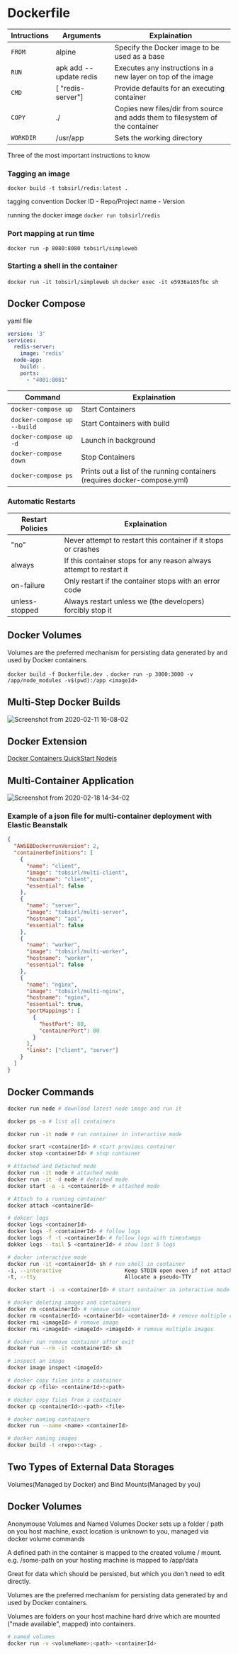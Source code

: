 # Dockerfile

| Intructions | Arguments              | Explaination                                                                  |
|-------------|------------------------|-------------------------------------------------------------------------------|
| `FROM`      | alpine                 | Specify the Docker image to be used as a base                                 |
| `RUN`       | apk add --update redis | Executes any instructions in a new layer on top of the image                  |
| `CMD`       | [ "redis-server"]      | Provide defaults for an executing container                                   |
| `COPY`      | ./                     | Copies new files/dir from source and adds them to filesystem of the container |
| `WORKDIR`   | /usr/app               | Sets the working directory                                                    |

Three of the most important instructions to know

### Tagging an image

`docker build -t tobsirl/redis:latest .`

tagging convention
Docker ID - Repo/Project name - Version

running the docker image
`docker run tobsirl/redis`

### Port mapping at run time

`docker run -p 8080:8080 tobsirl/simpleweb`

### Starting a shell in the container

`docker run -it tobsirl/simpleweb sh`
`docker exec -it e5936a165fbc sh`

## Docker Compose

yaml file

```yaml
version: '3'
services: 
  redis-server:
    image: 'redis'
  node-app:
    build: . 
    ports: 
      - "4001:8081"
```

| Command                     | Explaination                                                              |
|-----------------------------|---------------------------------------------------------------------------|
| `docker-compose up`         | Start Containers                                                          |
| `docker-compose up --build` | Start Containers with build                                               |
| `docker-compose up -d`      | Launch in background                                                      |
| `docker-compose down`       | Stop Containers                                                           |
| `docker-compose ps`         | Prints out a list of the running containers (requires docker-compose.yml) |

### Automatic Restarts

| Restart Policies | Explaination                                                        |
|------------------|---------------------------------------------------------------------|
| "no"             | Never attempt to restart this container if it stops or crashes      |
| always           | If this container stops for any reason always attempt to restart it |
| on-failure       | Only restart if the container stops with an error code              |
| unless-stopped   | Always restart unless we (the developers) forcibly stop it          |

## Docker Volumes

Volumes are the preferred mechanism for persisting data generated by and used by Docker containers.

`docker build -f Dockerfile.dev .`
`docker run -p 3000:3000 -v /app/node_modules -v$(pwd):/app <imageId>`

## Multi-Step Docker Builds

![Screenshot from 2020-02-11 16-08-02](https://user-images.githubusercontent.com/25591390/74254850-f4b75280-4ce8-11ea-9984-47718ab9c3bc.png)

## Docker Extension

[Docker Containers QuickStart Nodejs](https://code.visualstudio.com/docs/containers/quickstart-node)

## Multi-Container Application

![Screenshot from 2020-02-18 14-34-02](https://user-images.githubusercontent.com/25591390/74745460-d955c580-525b-11ea-932c-5e19b23ed909.png)

### Example of a json file for multi-container deployment with Elastic Beanstalk

```json
{
  "AWSEBDockerrunVersion": 2,
  "containerDefinitions": [
    {
      "name": "client",
      "image": "tobsirl/multi-client",
      "hostname": "client",
      "essential": false
    },
    {
      "name": "server",
      "image": "tobsirl/multi-server",
      "hostname": "api",
      "essential": false
    },
    {
      "name": "worker",
      "image": "tobsirl/multi-worker",
      "hostname": "worker",
      "essential": false
    },
    {
      "name": "nginx",
      "image": "tobsirl/multi-nginx",
      "hostname": "nginx",
      "essential": true,
      "portMappings": [
        {
          "hostPort": 80,
          "containerPort": 80
        }
      ],
      "links": ["client", "server"]
    }
  ]
}
```

## Docker Commands

```bash
docker run node # download latest node image and run it

docker ps -a # list all containers

docker run -it node # run container in interactive mode

docker srart <containerId> # start previous container
docker stop <containerId> # stop container

# Attached and Detached mode
docker run -it node # attached mode
docker run -it -d node # detached mode
docker start -a -i <containerId> # attached mode

# Attach to a running container
docker attach <containerId>

# dokcer logs
docker logs <containerId>
docker logs -f <containerId> # follow logs
docker logs -f -t <containerId> # follow logs with timestamps
dokker logs --tail 5 <containerId> # show last 5 logs

# docker interactive mode
docker run -it <containerId> sh # run shell in container
-i, --interactive                    Keep STDIN open even if not attached
-t, --tty                            Allocate a pseudo-TTY

docker start -i -a <containerId> # start container in interactive mode

# docker deleting images and containers
docker rm <containerId> # remove container
docker rm <containerId> <containerId> <containerId> # remove multiple containers
docker rmi <imageId> # remove image
docker rmi <imageId> <imageId> <imageId> # remove multiple images

# docker run remove container after exit
docker run --rm -it <containerId> sh

# inspect an image
docker image inspect <imageId>

# docker copy files into a container
docker cp <file> <containerId>:<path>

# docker copy files from a container
docker cp <containerId>:<path> <file>

# docker naming containers
docker run --name <name> <containerId>

# docker naming images
docker build -t <repo>:<tag> .
```

## Two Types of External Data Storages

Volumes(Managed by Docker) and Bind Mounts(Managed by you)

## Docker Volumes

Anonymouse Volumes and Named Volumes
Docker sets up a folder / path on you host machine, exact location is unknown to you, managed via docker volume commands

A defined path in the container is mapped to the created volume / mount. e.g. /some-path on your hosting machine is mapped to /app/data

Great for data which should be persisted, but which you don't need to edit directly.

Volumes are the preferred mechanism for persisting data generated by and used by Docker containers.

Volumes are folders on your host machine hard drive which are mounted ("made available", mapped) into containers.

```bash
# named volumes
docker run -v <volumeName>:<path> <containerId>
```	
